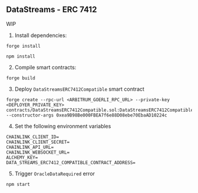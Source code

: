 ## DataStreams - ERC 7412

WIP

1. Install dependencies:

```
forge install
```

```
npm install
```

2. Compile smart contracts:

```
forge build
```

3. Deploy `DataStreamsERC7412Compatible` smart contract

```
forge create --rpc-url <ARBITRUM_GOERLI_RPC_URL> --private-key <DEPLOYER_PRIVATE_KEY> contracts/DataStreamsERC7412Compatible.sol:DataStreamsERC7412Compatible --constructor-args 0xea9B98Be000FBEA7f6e88D08ebe70EbaAD10224c
```

4. Set the following environment variables

```
CHAINLINK_CLIENT_ID=
CHAINLINK_CLIENT_SECRET=
CHAINLINK_API_URL=
CHAINLINK_WEBSOCKET_URL=
ALCHEMY_KEY=
DATA_STREAMS_ERC7412_COMPATIBLE_CONTRACT_ADDRESS=
```

5. Trigger `OracleDataRequired` error

```
npm start
```

